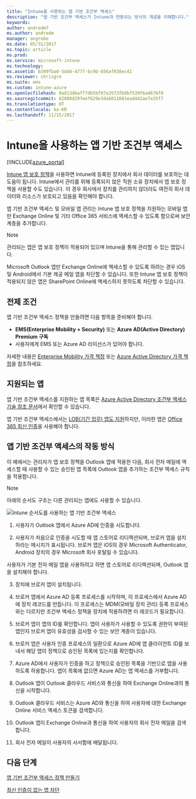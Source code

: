 ```yaml
---
title: "Intune을 사용하는 앱 기반 조건부 액세스"
description: "앱 기반 조건부 액세스가 Intune과 연동되는 방식의 개념을 이해합니다."
keywords: 
author: andredm7
ms.author: andredm
manager: angrobe
ms.date: 05/31/2017
ms.topic: article
ms.prod: 
ms.service: microsoft-intune
ms.technology: 
ms.assetid: b399fba0-5dd4-4777-bc9b-856af038ec41
ms.reviewer: chrisgre
ms.suite: ems
ms.custom: intune-azure
ms.openlocfilehash: 0a813dbaff7db5bf07e3573fb9bf539f6a4676f0
ms.sourcegitcommit: 82088d297eef629e3da6011681ead442ae7e25f7
ms.translationtype: HT
ms.contentlocale: ko-KR
ms.lasthandoff: 11/15/2017
---
```

# <a name="app-based-conditional-access-with-intune"></a>Intune을 사용하는 앱 기반 조건부 액세스

[!INCLUDE[azure_portal](./includes/azure_portal.md)]

[Intune 앱 보호 정책](app-protection-policy.md)을 사용하면 Intune에 등록된 장치에서 회사 데이터를 보호하는 데 도움이 됩니다. Intune에서 관리를 위해 등록되지 않은 직원 소유 장치에서 앱 보호 정책을 사용할 수도 있습니다. 이 경우 회사에서 장치를 관리하지 않더라도 여전히 회사 데이터와 리소스가 보호되고 있음을 확인해야 합니다.

앱 기반 조건부 액세스 및 모바일 앱 관리는 Intune 앱 보호 정책을 지원하는 모바일 앱만 Exchange Online 및 기타 Office 365 서비스에 액세스할 수 있도록 함으로써 보안 계층을 추가합니다.

> [!NOTE]
> 관리되는 앱은 앱 보호 정책이 적용되어 있으며 Intune을 통해 관리할 수 있는 앱입니다.

Microsoft Outlook 앱만 Exchange Online에 액세스할 수 있도록 하려는 경우 iOS 및 Android에서 기본 제공 메일 앱을 차단할 수 있습니다. 또한 Intune 앱 보호 정책이 적용되지 않은 앱은 SharePoint Online에 액세스하지 못하도록 차단할 수 있습니다.

## <a name="prerequisites"></a>전제 조건
앱 기반 조건부 액세스 정책을 만들려면 다음 항목을 준비해야 합니다.

- **EMS(Enterprise Mobility + Security)** 또는 **Azure AD(Active Directory) Premium 구독**
- 사용자에게 EMS 또는 Azure AD 라이선스가 있어야 합니다.

자세한 내용은 [Enterprise Mobility 가격 책정](https://www.microsoft.com/cloud-platform/enterprise-mobility-pricing) 또는 [Azure Active Directory 가격 책정](https://azure.microsoft.com/pricing/details/active-directory/)을 참조하세요.

## <a name="supported-apps"></a>지원되는 앱

앱 기반 조건부 액세스를 지원하는 앱 목록은 [Azure Active Directory 조건부 액세스 기술 참조 문서](https://docs.microsoft.com/azure/active-directory/active-directory-conditional-access-technical-reference)에서 확인할 수 있습니다.

앱 기반 조건부 액세스에서는 [LOB(기간 업무) 앱도 지원](https://docs.microsoft.com/intune-classic/deploy-use/block-apps-with-no-modern-authentication)하지만, 이러한 앱은 [Office 365 최신 인증](https://support.office.com/article/Using-Office-365-modern-authentication-with-Office-clients-776c0036-66fd-41cb-8928-5495c0f9168a)을 사용해야 합니다.

## <a name="how-app-based-conditional-access-works"></a>앱 기반 조건부 액세스의 작동 방식

이 예에서는 관리자가 앱 보호 정책을 Outlook 앱에 적용한 다음, 회사 전자 메일에 액세스할 때 사용할 수 있는 승인된 앱 목록에 Outlook 앱을 추가하는 조건부 액세스 규칙을 적용합니다.

> [!NOTE]
> 아래의 순서도 구조는 다른 관리되는 앱에도 사용할 수 있습니다.

![Intune 순서도를 사용하는 앱 기반 조건부 액세스](./media/ca-intune-common-ways-3.png)

1.  사용자가 Outlook 앱에서 Azure AD에 인증을 시도합니다.

2.  사용자가 처음으로 인증을 시도할 때 앱 스토어로 리디렉션되며, 브로커 앱을 설치하라는 메시지가 표시됩니다. 브로커 앱은 iOS의 경우 Microsoft Authenticator, Android 장치의 경우 Microsoft 회사 포털일 수 있습니다.

 사용자가 기본 전자 메일 앱을 사용하려고 하면 앱 스토어로 리디렉션되며, Outlook 앱을 설치해야 합니다.

3.  장치에 브로커 앱이 설치됩니다.

4.  브로커 앱에서 Azure AD 등록 프로세스를 시작하며, 이 프로세스에서 Azure AD에 장치 레코드를 만듭니다. 이 프로세스는 MDM(모바일 장치 관리) 등록 프로세스와는 다르지만 조건부 액세스 정책을 장치에 적용하려면 이 레코드가 필요합니다.

5.  브로커 앱이 앱의 ID를 확인합니다. 앱이 사용자가 사용할 수 있도록 권한이 부여된 앱인지 브로커 앱이 유효성을 검사할 수 있는 보안 계층이 있습니다.

6.  브로커 앱은 사용자 인증 프로세스의 일환으로 Azure AD에 앱 클라이언트 ID를 보내서 해당 앱이 정책으로 승인된 목록에 있는지를 확인합니다.

7.  Azure AD에서 사용자가 인증을 하고 정책으로 승인된 목록을 기반으로 앱을 사용하도록 허용합니다. 앱이 목록에 없으면 Azure AD는 앱 액세스를 거부합니다.

8.  Outlook 앱이 Outlook 클라우드 서비스와 통신을 하여 Exchange Online과의 통신을 시작합니다.

9.  Outlook 클라우드 서비스는 Azure AD와 통신을 하여 사용자에 대한 Exchange Online 서비스 액세스 토큰을 검색합니다.

10.  Outlook 앱이 Exchange Online과 통신을 하여 사용자의 회사 전자 메일을 검색합니다.

11.  회사 전자 메일이 사용자의 사서함에 배달됩니다.

## <a name="next-steps"></a>다음 단계
[앱 기반 조건부 액세스 정책 만들기](app-based-conditional-access-intune-create.md)

[최신 인증이 없는 앱 차단](app-modern-authentication-block.md)

